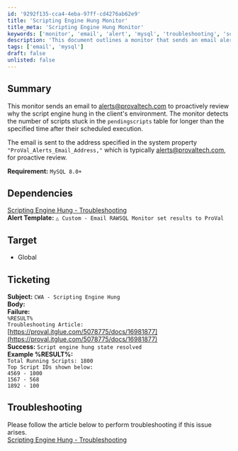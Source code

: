 ```yaml
---
id: '9292f135-cca4-4eba-97ff-cd4276ab62e9'
title: 'Scripting Engine Hung Monitor'
title_meta: 'Scripting Engine Hung Monitor'
keywords: ['monitor', 'email', 'alert', 'mysql', 'troubleshooting', 'scripts']
description: 'This document outlines a monitor that sends an email alert for the scripting engine hung state in a client environment. It detects scripts stuck in the pending scripts table for too long and notifies the designated email for proactive review.'
tags: ['email', 'mysql']
draft: false
unlisted: false
---
```


## Summary

This monitor sends an email to [alerts@provaltech.com](mailto:alerts@provaltech.com) to proactively review why the script engine hung in the client's environment. The monitor detects the number of scripts stuck in the `pendingscripts` table for longer than the specified time after their scheduled execution.

The email is sent to the address specified in the system property `"ProVal_Alerts_Email_Address,"` which is typically [alerts@provaltech.com](mailto:alerts@provaltech.com), for proactive review.

**Requirement:** `MySQL 8.0+`

## Dependencies

[Scripting Engine Hung - Troubleshooting](<../../unsorted/Scripting Engine Hung - Troubleshooting.md>)  
**Alert Template:** `△ Custom - Email RAWSQL Monitor set results to ProVal`

## Target

- Global

## Ticketing

**Subject:** `CWA - Scripting Engine Hung`  
**Body:**  
**Failure:**  
`%RESULT%`  
`Troubleshooting Article:`  
[https://proval.itglue.com/5078775/docs/16981877](https://proval.itglue.com/5078775/docs/16981877)  
**Success:** `Script engine hung state resolved`  
**Example %RESULT%:**  
`Total Running Scripts: 1800`  
`Top Script IDs shown below:`  
`4569 - 1000`  
`1567 - 568`  
`1892 - 100`  

## Troubleshooting

Please follow the article below to perform troubleshooting if this issue arises.  
[Scripting Engine Hung - Troubleshooting](<../../unsorted/Scripting Engine Hung - Troubleshooting.md>)
